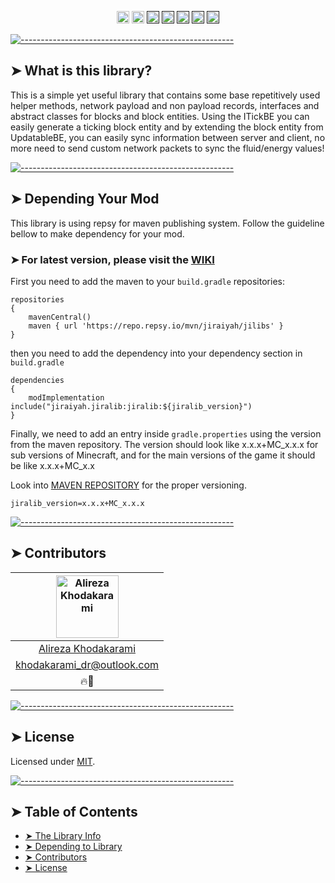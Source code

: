 <p align="center">
<a href="https://discord.gg/jEtwguzZ4R"><img alt="" src="https://img.shields.io/badge/Discord-Channel-blue" height="20"/></a>
<a href="https://www.youtube.com/@YourTradeMaster"><img alt="" src="https://img.shields.io/badge/Youtube-Channel-db2e73" height="20"/></a>
<a href=""><img alt="" src="https://img.shields.io/github/commit-activity/t/drkhodakarami/JiraLib" height="20"/></a>
<a href=""><img alt="" src="https://img.shields.io/github/last-commit/drkhodakarami/JiraLib" height="20"/></a>
<a href=""><img alt="" src="https://img.shields.io/github/downloads/drkhodakarami/JiraLib/total" height="20"/></a>
<a href=""><img alt="" src="https://img.shields.io/github/license/drkhodakarami/JiraLib" height="20"/></a>
<a href=""><img alt="" src="https://img.shields.io/badge/Maintained-YES-31ad31" height="20"/></a>
	</p>

[![-----------------------------------------------------](https://raw.githubusercontent.com/andreasbm/readme/master/assets/lines/rainbow.png)](#thelibrary)

## ➤ What is this library?

This is a simple yet useful library that contains some base repetitively used helper methods, network payload and non payload records, interfaces and
abstract classes for blocks and block entities. Using the ITickBE you can easily generate a ticking block entity and by extending the block entity from
UpdatableBE, you can easily sync information between server and client, no more need to send custom network packets to sync the fluid/energy values!

[![-----------------------------------------------------](https://raw.githubusercontent.com/andreasbm/readme/master/assets/lines/rainbow.png)](#dependency)

## ➤ Depending Your Mod

This library is using repsy for maven publishing system. Follow the guideline bellow to make dependency for your mod.

### ➤ For latest version, please visit the [WIKI](https://drkhodakarami.github.io/)

First you need to add the maven to your `build.gradle` repositories:

```Maven Repository
repositories 
{
	mavenCentral()
    maven { url 'https://repo.repsy.io/mvn/jiraiyah/jilibs' }
}
```

then you need to add the dependency into your dependency section in `build.gradle`

```dependencies
dependencies 
{
    modImplementation include("jiraiyah.jiralib:jiralib:${jiralib_version}")
}
```

Finally, we need to add an entry inside `gradle.properties` using the version from the maven repository. The version should look like
x.x.x+MC_x.x.x for sub versions of Minecraft, and for the main versions of the game it should be like x.x.x+MC_x.x

Look into [MAVEN REPOSITORY](https://repo.repsy.io/mvn/jiraiyah/jilibs/jiraiyah/jiralib/) for the proper versioning.

```gradle.properties
jiralib_version=x.x.x+MC_x.x.x
```

[![-----------------------------------------------------](https://raw.githubusercontent.com/andreasbm/readme/master/assets/lines/rainbow.png)](#contributors)

## ➤ Contributors

| [<img alt="Alireza Khodakarami" src="https://avatars.githubusercontent.com/u/77685668?v=4" width="100">](https://www.youtube.com/@YourTradeMaster) |
|:--------------------------------------------------------------------------------------------------------------------------------------------------:|
|                                          [Alireza Khodakarami](https://www.youtube.com/@YourTradeMaster)                                           |
|                                          [khodakarami_dr@outlook.com](mailto:khodakarami_dr@outlook.com)                                           |
|                                                                        🔥🔧                                                                        |

[![-----------------------------------------------------](https://raw.githubusercontent.com/andreasbm/readme/master/assets/lines/rainbow.png)](#license)

## ➤ License

Licensed under [MIT](https://opensource.org/licenses/MIT).

[![-----------------------------------------------------](https://raw.githubusercontent.com/andreasbm/readme/master/assets/lines/rainbow.png)](#table-of-contents)

## ➤ Table of Contents

* [➤ The Library Info](#-thelibrary)
* [➤ Depending to Library](#-dependency)
* [➤ Contributors](#-contributors)
* [➤ License](#-license)